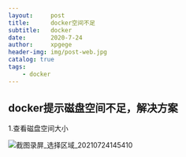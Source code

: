 ```yaml
---
layout:     post
title:      docker空间不足
subtitle:   docker
date:       2020-7-24
author:     xpgege
header-img: img/post-web.jpg
catalog: true
tags:
    - docker
---
```


## **docker提示磁盘空间不足，解决方案**

1.查看磁盘空间大小

![截图录屏_选择区域_20210724145410](/home/xpgege/Desktop/截图录屏_选择区域_20210724145410.png)